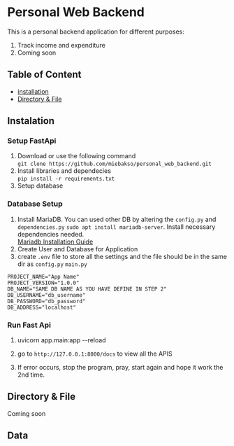 # Personal Web Backend

This is a personal backend application for different purposes:
1. Track income and expenditure
2. Coming soon

## Table of Content

- [installation](#installation)
- [Directory & File](#dir_file)

## Instalation <a name="installation"></a>

### Setup FastApi

1. Download or use the following command   
`git clone https://github.com/miebakso/personal_web_backend.git`
2. Install libraries and dependecies  
`pip install -r requirements.txt`
3. Setup database

### Database Setup

1. Install MariaDB. You can used other DB by altering the `config.py` and `dependencies.py`
`sudo apt install mariadb-server`. Install necessary dependencies needed.   
[Mariadb Installation Guide](https://mariadb.com/kb/en/getting-installing-and-upgrading-mariadb/)
2. Create User and Database for Application
3. create `.env` file to store all the settings and the file should be in the same dir as `config.py` `main.py`

```
PROJECT_NAME="App Name"
PROJECT_VERSION="1.0.0"
DB_NAME="SAME DB NAME AS YOU HAVE DEFINE IN STEP 2"
DB_USERNAME="db_username"
DB_PASSWORD="db_password"
DB_ADDRESS="localhost"
```

### Run Fast Api

1. uvicorn app.main:app --reload

2. go to `http://127.0.0.1:8000/docs` to view all the APIS

3. If error occurs, stop the program, pray, start again and hope it work the 2nd time.

## Directory & File <a name="dir_file"></a>

Coming soon

## Data <a name="custom_anchor_name"></a>